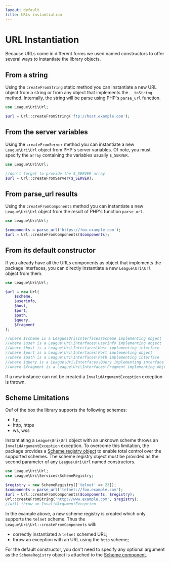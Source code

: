 ```yaml
---
layout: default
title: URLs instantiation
---
```


# URL Instantiation

Because URLs come in different forms we used named constructors to offer several ways to instantiate the library objects.

## From a string

Using the `createFromString` static method you can instantiate a new URL object from a string or from any object that implements the `__toString` method. Internally, the string will be parse using PHP's `parse_url` function.

~~~php
use League\Uri\Url;

$url = Url::createFromString('ftp://host.example.com');
~~~

## From the server variables

Using the `createFromServer` method you can instantiate a new `League\Uri\Url` object from PHP's server variables. Of note, you must specify the `array` containing the variables usually `$_SERVER`.

~~~php
use League\Uri\Url;

//don't forget to provide the $_SERVER array
$url = Url::createFromServer($_SERVER);
~~~

## From parse_url results

Using the `createFromComponents` method you can instantiate a new `League\Uri\Url` object from the result of PHP's function `parse_url`.

~~~php
use League\Uri\Url;

$components = parse_url('https://foo.example.com');
$url = Url::createFromComponents($components);
~~~

## From its default constructor

If you already have all the URLs components as object that implements the package interfaces, you can directly instantiate a new `League\Uri\Url` object from them.

~~~php
use League\Uri\Url;

$url = new Url(
	$scheme,
	$userinfo,
	$host,
	$port,
	$path,
	$query,
	$fragment
);

//where $scheme is a League\Uri\Interfaces\Scheme implementing object
//where $user is a League\Uri\Interfaces\UserInfo implementing object
//where $host is a League\Uri\Interfaces\Host implementing interface
//where $port is a League\Uri\Interfaces\Port implementing object
//where $path is a League\Uri\Interfaces\Path implementing interface
//where $query is a League\Uri\Interfaces\Query implementing interface
//where $fragment is a League\Uri\Interfaces\Fragment implementing object
~~~

<p class="message-warning">If a new instance can not be created a <code>InvalidArgumentException</code> exception is thrown.</p>

## Scheme Limitations

Ouf of the box the library supports the following schemes:

- ftp,
- http, https
- ws, wss

Instantiating a `League\Uri\Url` object with an unknown scheme throws an `InvalidArgumentException` exception. To overcome this limitation, the package provides a [Scheme registry object](/4.0/services/scheme-registration/) to enable total control over the supported schemes. The scheme registry object must be provided as the second parameter of any `League\Uri\Url` named constructors.

~~~php
use League\Uri\Url;
use League\Uri\Services\SchemeRegistry;

$registry = new SchemeRegistry(['telnet' => 23]);
$components = parse_url('telnet://foo.example.com');
$url = Url::createFromComponents($components, $registry);
Url::createFromString('http://www.example.com', $registry);
//will throw an InvalidArgumentException
~~~

In the example above, a new scheme registry is created which only supports the `telnet` scheme. Thus the `League\Uri\Url::createFromComponents` will:

- correctly instantiated a `telnet` schemed URL;
- throw an exception with an URL using the `http` scheme;

<p class="message-notice">For the default constructor, you don't need to specify any optional argument as the <code>SchemeRegistry</code> object is attached to the <a href="/4.0/components/scheme/">Scheme component</a>.</p>